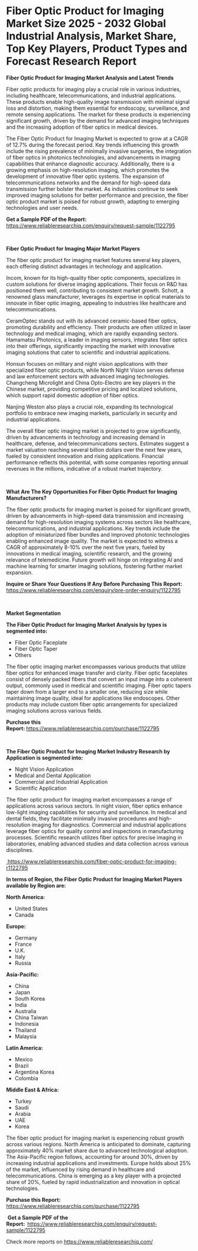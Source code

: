 <p><h1>Fiber Optic Product for Imaging Market Size 2025 - 2032 Global Industrial Analysis, Market Share, Top Key Players, Product Types and Forecast Research Report</h1></p><p><strong>Fiber Optic Product for Imaging Market Analysis and Latest Trends</strong></p>
<p><p>Fiber optic products for imaging play a crucial role in various industries, including healthcare, telecommunications, and industrial applications. These products enable high-quality image transmission with minimal signal loss and distortion, making them essential for endoscopy, surveillance, and remote sensing applications. The market for these products is experiencing significant growth, driven by the demand for advanced imaging techniques and the increasing adoption of fiber optics in medical devices.</p><p>The Fiber Optic Product for Imaging Market is expected to grow at a CAGR of 12.7% during the forecast period. Key trends influencing this growth include the rising prevalence of minimally invasive surgeries, the integration of fiber optics in photonics technologies, and advancements in imaging capabilities that enhance diagnostic accuracy. Additionally, there is a growing emphasis on high-resolution imaging, which promotes the development of innovative fiber optic systems. The expansion of telecommunications networks and the demand for high-speed data transmission further bolster the market. As industries continue to seek improved imaging solutions for better performance and precision, the fiber optic product market is poised for robust growth, adapting to emerging technologies and user needs.</p></p>
<p><strong>Get a Sample PDF of the Report:&nbsp;</strong> <a href="https://www.reliableresearchiq.com/enquiry/request-sample/1122795?utm_campaign=2739&utm_medium=2&utm_source=Github&utm_content=ia&utm_term=04042025&utm_id=fiber-optic-product-for-imaging">https://www.reliableresearchiq.com/enquiry/request-sample/1122795</a></p>
<p>&nbsp;</p>
<p><strong>Fiber Optic Product for Imaging Major Market Players</strong></p>
<p><p>The fiber optic product for imaging market features several key players, each offering distinct advantages in technology and application. </p><p>Incom, known for its high-quality fiber optic components, specializes in custom solutions for diverse imaging applications. Their focus on R&D has positioned them well, contributing to consistent market growth. Schott, a renowned glass manufacturer, leverages its expertise in optical materials to innovate in fiber optic imaging, appealing to industries like healthcare and telecommunications.</p><p>CeramOptec stands out with its advanced ceramic-based fiber optics, promoting durability and efficiency. Their products are often utilized in laser technology and medical imaging, which are rapidly expanding sectors. Hamamatsu Photonics, a leader in imaging sensors, integrates fiber optics into their offerings, significantly impacting the market with innovative imaging solutions that cater to scientific and industrial applications.</p><p>Honsun focuses on military and night vision applications with their specialized fiber optic products, while North Night Vision serves defense and law enforcement sectors with advanced imaging technologies. Changcheng Microlight and China Opto-Electro are key players in the Chinese market, providing competitive pricing and localized solutions, which support rapid domestic adoption of fiber optics.</p><p>Nanjing Weston also plays a crucial role, expanding its technological portfolio to embrace new imaging markets, particularly in security and industrial applications.</p><p>The overall fiber optic imaging market is projected to grow significantly, driven by advancements in technology and increasing demand in healthcare, defense, and telecommunications sectors. Estimates suggest a market valuation reaching several billion dollars over the next few years, fueled by consistent innovation and rising applications. Financial performance reflects this potential, with some companies reporting annual revenues in the millions, indicative of a robust market trajectory.</p></p>
<p>&nbsp;</p>
<p><strong>What Are The Key Opportunities For Fiber Optic Product for Imaging Manufacturers?</strong></p>
<p><p>The fiber optic products for imaging market is poised for significant growth, driven by advancements in high-speed data transmission and increasing demand for high-resolution imaging systems across sectors like healthcare, telecommunications, and industrial applications. Key trends include the adoption of miniaturized fiber bundles and improved photonic technologies enabling enhanced image quality. The market is expected to witness a CAGR of approximately 8-10% over the next five years, fueled by innovations in medical imaging, scientific research, and the growing relevance of telemedicine. Future growth will hinge on integrating AI and machine learning for smarter imaging solutions, fostering further market expansion.</p></p>
<p><strong>Inquire or Share Your Questions If Any Before Purchasing This Report:</strong> <a href="https://www.reliableresearchiq.com/enquiry/pre-order-enquiry/1122795?utm_campaign=2739&utm_medium=2&utm_source=Github&utm_content=ia&utm_term=04042025&utm_id=fiber-optic-product-for-imaging">https://www.reliableresearchiq.com/enquiry/pre-order-enquiry/1122795</a></p>
<p>&nbsp;</p>
<p><strong>Market Segmentation</strong></p>
<p><strong>The Fiber Optic Product for Imaging Market Analysis by types is segmented into:</strong></p>
<p><ul><li>Fiber Optic Faceplate</li><li>Fiber Optic Taper</li><li>Others</li></ul></p>
<p><p>The fiber optic imaging market encompasses various products that utilize fiber optics for enhanced image transfer and clarity. Fiber optic faceplates consist of densely packed fibers that convert an input image into a coherent output, commonly used in medical and scientific imaging. Fiber optic tapers taper down from a larger end to a smaller one, reducing size while maintaining image quality, ideal for applications like endoscopes. Other products may include custom fiber optic arrangements for specialized imaging solutions across various fields.</p></p>
<p><strong>Purchase this Report:&nbsp;</strong><a href="https://www.reliableresearchiq.com/purchase/1122795?utm_campaign=2739&utm_medium=2&utm_source=Github&utm_content=ia&utm_term=04042025&utm_id=fiber-optic-product-for-imaging">https://www.reliableresearchiq.com/purchase/1122795</a></p>
<p>&nbsp;</p>
<p><strong>The Fiber Optic Product for Imaging Market Industry Research by Application is segmented into:</strong></p>
<p><ul><li>Night Vision Application</li><li>Medical and Dental Application</li><li>Commercial and Industrial Application</li><li>Scientific Application</li></ul></p>
<p><p>The fiber optic product for imaging market encompasses a range of applications across various sectors. In night vision, fiber optics enhance low-light imaging capabilities for security and surveillance. In medical and dental fields, they facilitate minimally invasive procedures and high-resolution imaging for diagnostics. Commercial and industrial applications leverage fiber optics for quality control and inspections in manufacturing processes. Scientific research utilizes fiber optics for precise imaging in laboratories, enabling advanced studies and data collection across various disciplines.</p></p>
<p><a href="https://www.reliableresearchiq.com/fiber-optic-product-for-imaging-r1122795?utm_campaign=2739&utm_medium=2&utm_source=Github&utm_content=ia&utm_term=04042025&utm_id=fiber-optic-product-for-imaging">&nbsp;https://www.reliableresearchiq.com/fiber-optic-product-for-imaging-r1122795</a></p>
<p><strong>In terms of Region, the Fiber Optic Product for Imaging Market Players available by Region are:</strong></p>
<p>
    <p> <strong> North America: </strong>
        <ul>
            <li>United States</li>
            <li>Canada</li>
        </ul>
        </p> 
    <p> <strong> Europe: </strong>
        <ul>
            <li>Germany</li>
            <li>France</li>
            <li>U.K.</li>
            <li>Italy</li>
            <li>Russia</li>
        </ul>
        </p> 
    <p> <strong> Asia-Pacific: </strong>
        <ul>
            <li>China</li>
            <li>Japan</li>
            <li>South Korea</li>
            <li>India</li>
            <li>Australia</li>
            <li>China Taiwan</li>
            <li>Indonesia</li>
            <li>Thailand</li>
            <li>Malaysia</li>
        </ul>
        </p> 
    <p> <strong> Latin America: </strong>
        <ul>
            <li>Mexico</li>
            <li>Brazil</li>
            <li>Argentina Korea</li>
            <li>Colombia</li>
        </ul>
        </p> 
    <p> <strong> Middle East & Africa: </strong>
        <ul>
            <li>Turkey</li>
            <li>Saudi</li>
            <li>Arabia</li>
            <li>UAE</li>
            <li>Korea</li>
        </ul>
    </p>
    </p>
<p><p>The fiber optic product for imaging market is experiencing robust growth across various regions. North America is anticipated to dominate, capturing approximately 40% market share due to advanced technological adoption. The Asia-Pacific region follows, accounting for around 30%, driven by increasing industrial applications and investments. Europe holds about 25% of the market, influenced by rising demand in healthcare and telecommunications. China is emerging as a key player with a projected share of 20%, fueled by rapid industrialization and innovation in optical technologies.</p></p>
<p><strong>Purchase this Report: </strong><a href="https://www.reliableresearchiq.com/purchase/1122795?utm_campaign=2739&utm_medium=2&utm_source=Github&utm_content=ia&utm_term=04042025&utm_id=fiber-optic-product-for-imaging">https://www.reliableresearchiq.com/purchase/1122795</a></p>
<p>&nbsp;<strong>Get a Sample PDF of the Report:&nbsp;&nbsp;</strong><a href="https://www.reliableresearchiq.com/enquiry/request-sample/1122795?utm_campaign=2739&utm_medium=2&utm_source=Github&utm_content=ia&utm_term=04042025&utm_id=fiber-optic-product-for-imaging">https://www.reliableresearchiq.com/enquiry/request-sample/1122795</a></p>
<p><strong></strong></p>
<p>Check more reports on <a href="https://www.reliableresearchiq.com/?utm_campaign=2739&utm_medium=2&utm_source=Github&utm_content=ia&utm_term=04042025&utm_id=fiber-optic-product-for-imaging">https://www.reliableresearchiq.com/</a></p>